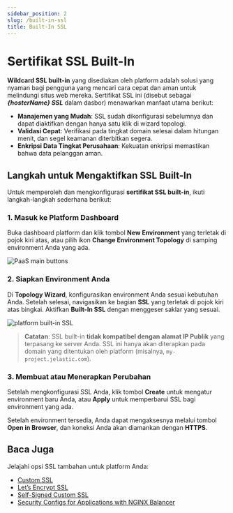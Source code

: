 ```yaml
---
sidebar_position: 2
slug: /built-in-ssl
title: Built-In SSL
---
```


# Sertifikat SSL Built-In

**Wildcard SSL built-in** yang disediakan oleh platform adalah solusi yang nyaman bagi pengguna yang mencari cara cepat dan aman untuk melindungi situs web mereka. Sertifikat SSL ini (disebut sebagai _**\{hosterName\} SSL**_ dalam dasbor) menawarkan manfaat utama berikut:

- **Manajemen yang Mudah**: SSL sudah dikonfigurasi sebelumnya dan dapat diaktifkan dengan hanya satu klik di wizard topologi.
- **Validasi Cepat**: Verifikasi pada tingkat domain selesai dalam hitungan menit, dan segel keamanan diterbitkan segera.
- **Enkripsi Data Tingkat Perusahaan**: Kekuatan enkripsi memastikan bahwa data pelanggan aman.

## Langkah untuk Mengaktifkan SSL Built-In

Untuk memperoleh dan mengkonfigurasi **sertifikat SSL built-in**, ikuti langkah-langkah sederhana berikut:

### 1. Masuk ke Platform Dashboard

Buka dashboard platform dan klik tombol **New Environment** yang terletak di pojok kiri atas, atau pilih ikon **Change Environment Topology** di samping environment Anda yang ada.

![PaaS main buttons](https://assets.dewacloud.com/dewacloud-docs/application_settings/SSL/built-in-ssl/01-paas-main-buttons.png)

### 2. Siapkan Environment Anda

Di **Topology Wizard**, konfigurasikan environment Anda sesuai kebutuhan Anda. Setelah selesai, navigasikan ke bagian **SSL** yang terletak di pojok kiri atas bingkai. Aktifkan **Built-In SSL** dengan menggeser saklar yang sesuai.

![platform built-in SSL](https://assets.dewacloud.com/dewacloud-docs/application_settings/SSL/built-in-ssl/02-platform-built-in-ssl.png)

> **Catatan**: SSL built-in **tidak kompatibel dengan alamat IP Publik** yang terpasang ke server Anda. SSL ini hanya akan diterapkan pada domain yang ditentukan oleh platform (misalnya, `my-project.jelastic.com`).

### 3. Membuat atau Menerapkan Perubahan

Setelah mengkonfigurasi SSL Anda, klik tombol **Create** untuk mengatur environment baru Anda, atau **Apply** untuk memperbarui SSL bagi environment yang ada.

Setelah environment tersedia, Anda dapat mengaksesnya melalui tombol **Open in Browser**, dan koneksi Anda akan diamankan dengan **HTTPS**.

## Baca Juga

Jelajahi opsi SSL tambahan untuk platform Anda:

- [Custom SSL](https://docs.dewacloud.com/docs/custom-ssl/)
- [Let’s Encrypt SSL](https://www.virtuozzo.com/company/blog/free-ssl-certificates-with-lets-encrypt/)
- [Self-Signed Custom SSL](https://docs.dewacloud.com/docs/self-signed-ssl/)
- [Security Configs for Applications with NGINX Balancer](https://docs.dewacloud.com/docs/nginx-balancer-security/)
